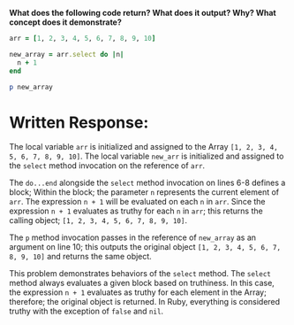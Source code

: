 **What does the following code return? What does it output? Why? What concept does it demonstrate?**

```ruby
arr = [1, 2, 3, 4, 5, 6, 7, 8, 9, 10]

new_array = arr.select do |n|
  n + 1
end

p new_array
```
# Written Response:

The local variable `arr` is initialized and assigned to the Array `[1, 2, 3, 4, 5, 6, 7, 8, 9, 10]`. The local variable `new_arr` is initialized and assigned to the `select` method invocation on the reference of `arr`.

The `do...end` alongside the `select` method invocation on lines 6-8 defines a block; Within the block; the parameter `n` represents the current element of `arr`. The expression `n + 1` will be evaluated on each `n` in `arr`. Since the expression `n + 1` evaluates as truthy for each `n` in `arr`; this returns the calling object; `[1, 2, 3, 4, 5, 6, 7, 8, 9, 10]`.

The `p` method invocation passes in the reference of  `new_array` as an argument on line 10; this outputs the original object `[1, 2, 3, 4, 5, 6, 7, 8, 9, 10]` and returns the same object.

This problem demonstrates behaviors of the `select` method. The `select` method always evaluates a given block based on truthiness. In this case, the expression `n + 1` evaluates as truthy for each element in the Array; therefore; the original object is returned. In Ruby, everything is considered truthy with the exception of `false` and `nil`.

